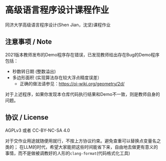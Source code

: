 # 高级语言程序设计课程作业

同济大学高级语言程序设计(Shen Jian，沈坚)课程作业

## 注意事项 / Note

2021版本教师发布的Demo程序存在错误，已发现教师给出存在Bug的Demo程序包括：

- 秒数转日期 (整数溢出)
- 多边形面积 (实现算法存在较大浮点精度误差）
  - 正确的做法请参见：https://oi-wiki.org/geometry/2d/

对于上述程序，如果你发现本仓库代码执行结果和Demo不一致，则是教师自身的问题。

## 协议 / License

AGPLv3 或者 CC-BY-NC-SA 4.0 

对于交作业用途就随便用就行，不按上方协议约束。避免查重可以替换点变量名之类的； 在LLM的时代，希望大家能把这些时间能省下来，自由地去做更有意义的事情，而不是做被调教好的人形的`clang-format`(代码格式化工具)


